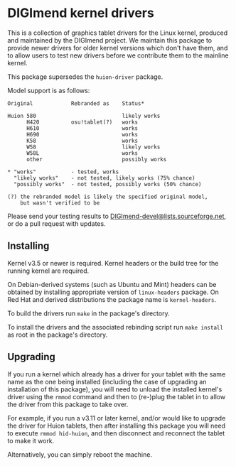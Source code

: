 DIGImend kernel drivers
=======================

This is a collection of graphics tablet drivers for the Linux kernel, produced
and maintained by the DIGImend project. We maintain this package to provide
newer drivers for older kernel versions which don't have them, and to allow
users to test new drivers before we contribute them to the mainline kernel.

This package supersedes the `huion-driver` package.

Model support is as follows:

    Original            Rebranded as    Status*

    Huion 580                           likely works
          H420          osu!tablet(?)   works
          H610                          works
          H690                          works
          K58                           works
          W58                           likely works
          W58L                          works
          other                         possibly works

    * "works"           - tested, works
      "likely works"    - not tested, likely works (75% chance)
      "possibly works"  - not tested, possibly works (50% chance)

    (?) the rebranded model is likely the specified original model,
        but wasn't verified to be

Please send your testing results to DIGImend-devel@lists.sourceforge.net, or
do a pull request with updates.

Installing
----------

Kernel v3.5 or newer is required. Kernel headers or the build tree for the
running kernel are required.

On Debian-derived systems (such as Ubuntu and Mint) headers can be obtained by
installing appropriate version of `linux-headers` package. On Red Hat and
derived distributions the package name is `kernel-headers`.

To build the drivers run `make` in the package's directory.

To install the drivers and the associated rebinding script run `make install`
as root in the package's directory.

Upgrading
---------

If you run a kernel which already has a driver for your tablet with the same
name as the one being installed (including the case of upgrading an
installation of this package), you will need to unload the installed kernel's
driver using the `rmmod` command and then to (re-)plug the tablet in to allow
the driver from this package to take over.

For example, if you run a v3.11 or later kernel, and/or would like to upgrade
the driver for Huion tablets, then after installing this package you will need
to execute `rmmod hid-huion`, and then disconnect and reconnect the tablet to
make it work.

Alternatively, you can simply reboot the machine.
